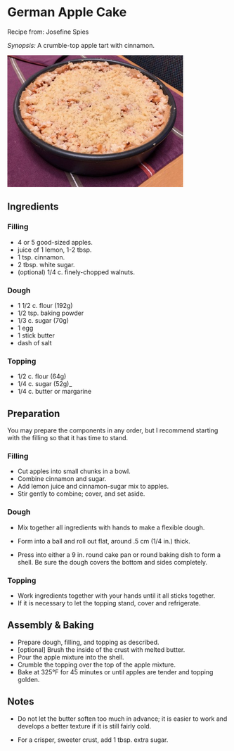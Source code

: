 # German Apple Cake

Recipe from: Josefine Spies

*Synopsis:* A crumble-top apple tart with cinnamon.

![apple cake](../img/apple-cake.jpg)

## Ingredients

### Filling

- 4 or 5 good-sized apples.
- juice of 1 lemon, 1-2 tbsp.
- 1 tsp. cinnamon.
- 2 tbsp. white sugar.
- (optional) 1/4 c. finely-chopped walnuts.

### Dough

- 1 1/2 c. flour (192g)
- 1/2 tsp. baking powder
- 1/3 c. sugar (70g)
- 1 egg
- 1 stick butter
- dash of salt

### Topping

-  1/2 c. flour (64g)
-  1/4 c. sugar (52g)_
-  1/4 c. butter or margarine


## Preparation

You may prepare the components in any order, but I recommend starting with the
filling so that it has time to stand.

### Filling

-  Cut apples into small chunks in a bowl.
-  Combine cinnamon and sugar.
-  Add lemon juice and cinnamon-sugar mix to apples.
-  Stir gently to combine; cover, and set aside.

### Dough

-  Mix together all ingredients with hands to make a flexible dough.

-  Form into a ball and roll out flat, around .5 cm (1/4 in.) thick.

-  Press into either a 9 in. round cake pan or round baking dish to form a
   shell. Be sure the dough covers the bottom and sides completely.

### Topping

-  Work ingredients together with your hands until it all sticks together.
-  If it is necessary to let the topping stand, cover and refrigerate.


## Assembly & Baking

-  Prepare dough, filling, and topping as described.
-  [optional] Brush the inside of the crust with melted butter.
-  Pour the apple mixture into the shell.
-  Crumble the topping over the top of the apple mixture.
-  Bake at 325°F for 45 minutes or until apples are tender and topping golden.


## Notes

*  Do not let the butter soften too much in advance; it is easier to work and
   develops a better texture if it is still fairly cold.

*  For a crisper, sweeter crust, add 1 tbsp. extra sugar.
